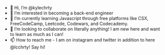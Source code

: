 - 👋 Hi, I’m @kylechrty
- 👀 I’m interested in becoming a back-end engineer
- 🌱 I’m currently learning Javascript through free platforms like CSX, FreeCodeCamp, Leetcode, Codewars, and Codecademy.
- 💞️ I’m looking to collaborate on literally anything! I am new here and want to learn as much as I can!
- 📫 How to reach me - I am on instagram and twitter in addition to here @lcchrty! Say hi!

<!---
kylechrty/kyle is a ✨ special ✨ repository because its `README.md` (this file) appears on your GitHub profile.
You can click the Preview link to take a look at your changes.
--->
